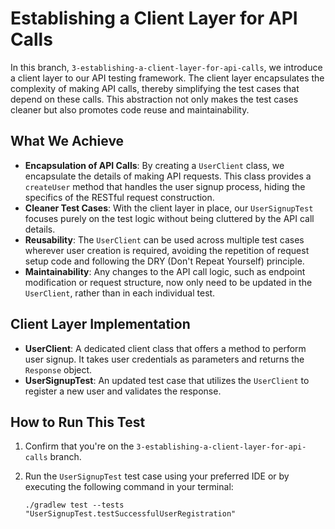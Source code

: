 # Establishing a Client Layer for API Calls

In this branch, `3-establishing-a-client-layer-for-api-calls`, we introduce a client layer to our API testing framework. The client layer encapsulates the complexity of making API calls, thereby simplifying the test cases that depend on these calls. This abstraction not only makes the test cases cleaner but also promotes code reuse and maintainability.

## What We Achieve

- **Encapsulation of API Calls**: By creating a `UserClient` class, we encapsulate the details of making API requests. This class provides a `createUser` method that handles the user signup process, hiding the specifics of the RESTful request construction.
- **Cleaner Test Cases**: With the client layer in place, our `UserSignupTest` focuses purely on the test logic without being cluttered by the API call details.
- **Reusability**: The `UserClient` can be used across multiple test cases wherever user creation is required, avoiding the repetition of request setup code and following the DRY (Don't Repeat Yourself) principle.
- **Maintainability**: Any changes to the API call logic, such as endpoint modification or request structure, now only need to be updated in the `UserClient`, rather than in each individual test.

## Client Layer Implementation

- **UserClient**: A dedicated client class that offers a method to perform user signup. It takes user credentials as parameters and returns the `Response` object.
- **UserSignupTest**: An updated test case that utilizes the `UserClient` to register a new user and validates the response.

## How to Run This Test

1. Confirm that you're on the `3-establishing-a-client-layer-for-api-calls` branch.
2. Run the `UserSignupTest` test case using your preferred IDE or by executing the following command in your terminal:

   ```shell
   ./gradlew test --tests "UserSignupTest.testSuccessfulUserRegistration"
   ```